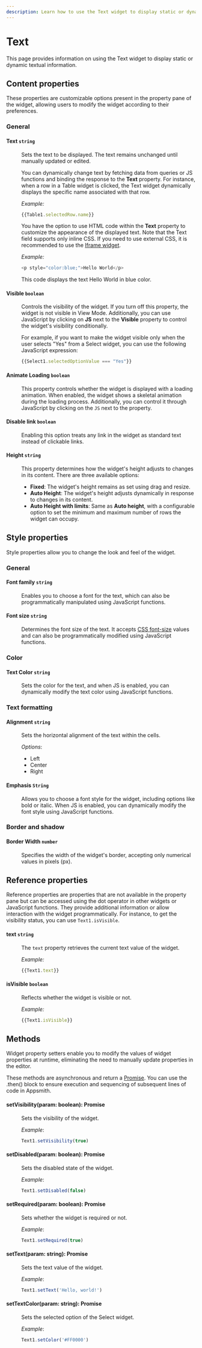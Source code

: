 ```yaml
---
description: Learn how to use the Text widget to display static or dynamic textual information
---
```

# Text

This page provides information on using the Text widget to display static or dynamic textual information.


<VideoEmbed host="youtube" videoId="-anmDHXDScQ" title="Use the Text widget to display data" caption="Use the Text widget to display data"/>

## Content properties

These properties are customizable options present in the property pane of the widget, allowing users to modify the widget according to their preferences.

### General

#### Text `string`


<dd>

Sets the text to be displayed. The text remains unchanged until manually updated or edited. 

You can dynamically change text by fetching data from queries or JS functions and binding the response to the **Text** property. For instance, when a row in a Table widget is clicked, the Text widget dynamically displays the specific name associated with that row.

*Example:*

```js
{{Table1.selectedRow.name}}
```

You have the option to use HTML code within the **Text** property to customize the appearance of the displayed text. Note that the Text field supports only inline CSS. If you need to use external CSS, it is recommended to use the [Iframe widget](/reference/widgets/iframe).

*Example:*

```js
<p style="color:blue;">Hello World</p>
```

This code displays the text Hello World in blue color.

</dd>

#### Visible `boolean`

<dd>

Controls the visibility of the widget. If you turn off this property, the widget is not visible in View Mode. Additionally, you can use JavaScript by clicking on **JS** next to the **Visible** property to control the widget's visibility conditionally.

For example, if you want to make the widget visible only when the user selects "Yes" from a Select widget, you can use the following JavaScript expression: 
```js
{{Select1.selectedOptionValue === "Yes"}}
```

</dd>

#### Animate Loading `boolean`


<dd>

This property controls whether the widget is displayed with a loading animation. When enabled, the widget shows a skeletal animation during the loading process. Additionally, you can control it through JavaScript by clicking on the <code>JS</code> next to the property.

</dd>

#### Disable link `boolean`


<dd>

Enabling this option treats any link in the widget as standard text instead of clickable links.

</dd>


#### Height `string`


<dd>

This property determines how the widget's height adjusts to changes in its content. There are three available options:


* **Fixed**: The widget's height remains as set using drag and resize.
* **Auto Height**: The widget's height adjusts dynamically in response to changes in its content.
* **Auto Height with limits**: Same as **Auto height**, with a configurable option to set the minimum and maximum number of rows the widget can occupy.


</dd>

## Style properties
Style properties allow you to change the look and feel of the widget.

### General

#### Font family `string`

<dd>

Enables you to choose a font for the text, which can also be programmatically manipulated using JavaScript functions.

</dd>

#### Font size `string`

<dd>

Determines the font size of the text. It accepts [CSS font-size](https://developer.mozilla.org/en-US/docs/Web/CSS/font-size) values and can also be programmatically modified using JavaScript functions.

</dd>

### Color

#### Text Color `string`

<dd>

Sets the color for the text, and when JS is enabled, you can dynamically modify the text color using JavaScript functions.

</dd>

### Text formatting


#### Alignment `string`

<dd>

Sets the horizontal alignment of the text within the cells.

*Options*:
* Left
* Center
* Right

</dd>

#### Emphasis `String`

<dd>

Allows you to choose a font style for the widget, including options like bold or italic. When JS is enabled, you can dynamically modify the font style using JavaScript functions.

</dd>


### Border and shadow

#### Border Width	 `number`

<dd>

Specifies the width of the widget's border, accepting only numerical values in pixels (px).

</dd>


## Reference properties

Reference properties are properties that are not available in the property pane but can be accessed using the dot operator in other widgets or JavaScript functions. They provide additional information or allow interaction with the widget programmatically. For instance, to get the visibility status, you can use `Text1.isVisible`.

#### text `string`

<dd>

The `text` property retrieves the current text value of the widget.


*Example:*
```js
{{Text1.text}}
```

</dd>



#### isVisible `boolean`

<dd>

Reflects whether the widget is visible or not.

*Example:*
```js
{{Text1.isVisible}}
```

</dd>


## Methods

Widget property setters enable you to modify the values of widget properties at runtime, eliminating the need to manually update properties in the editor.

These methods are asynchronous and return a [Promise](/core-concepts/writing-code/javascript-promises#using-promises-in-appsmith). You can use the .then() block to ensure execution and sequencing of subsequent lines of code in Appsmith.


#### setVisibility(param: boolean): Promise

<dd>

Sets the visibility of the widget.

*Example*:

```js
Text1.setVisibility(true)
```


</dd>


#### setDisabled(param: boolean): Promise

<dd>

Sets the disabled state of the widget.

*Example*:

```js
Text1.setDisabled(false)
```

</dd>

#### setRequired(param: boolean): Promise

<dd>

Sets whether the widget is required or not.

*Example*:

```js
Text1.setRequired(true)
```


</dd>

#### setText(param: string): Promise

<dd>

Sets the text value of the widget.

*Example*:

```js
Text1.setText('Hello, world!')
```

</dd>


#### setTextColor(param: string): Promise

<dd>

Sets the selected option of the Select widget.

*Example*:

```js
Text1.setColor('#FF0000')
```



</dd>